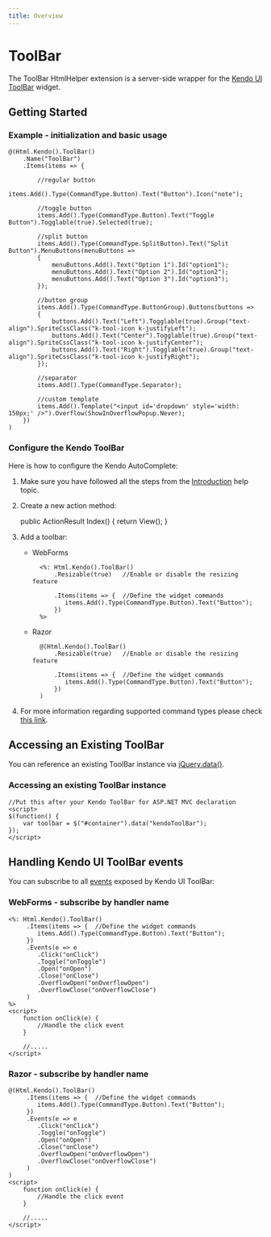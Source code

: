 ```yaml
---
title: Overview
---
```


# ToolBar

The ToolBar HtmlHelper extension is a server-side wrapper for the [Kendo UI ToolBar](/api/web/toolbar) widget.

## Getting Started

### Example - initialization and basic usage

    @(Html.Kendo().ToolBar()
        .Name("ToolBar")
        .Items(items => {

            //regular button
            items.Add().Type(CommandType.Button).Text("Button").Icon("note");

            //toggle button
            items.Add().Type(CommandType.Button).Text("Toggle Button").Togglable(true).Selected(true);

            //split button
            items.Add().Type(CommandType.SplitButton).Text("Split Button").MenuButtons(menuButtons =>
            {
                menuButtons.Add().Text("Option 1").Id("option1");
                menuButtons.Add().Text("Option 2").Id("option2");
                menuButtons.Add().Text("Option 3").Id("option3");
            });

            //button group
            items.Add().Type(CommandType.ButtonGroup).Buttons(buttons =>
            {
                buttons.Add().Text("Left").Togglable(true).Group("text-align").SpriteCssClass("k-tool-icon k-justifyLeft");
                buttons.Add().Text("Center").Togglable(true).Group("text-align").SpriteCssClass("k-tool-icon k-justifyCenter");
                buttons.Add().Text("Right").Togglable(true).Group("text-align").SpriteCssClass("k-tool-icon k-justifyRight");
            });

            //separator
            items.Add().Type(CommandType.Separator);

            //custom template
            items.Add().Template("<input id='dropdown' style='width: 150px;' />").Overflow(ShowInOverflowPopup.Never);
        })
    )

### Configure the Kendo ToolBar

Here is how to configure the Kendo AutoComplete:

 1.  Make sure you have followed all the steps from the [Introduction](/using-kendo-with/aspnet-mvc/introduction) help topic.
 2.  Create a new action method:

        public ActionResult Index()
        {
            return View();
        }

 3.  Add a toolbar:
     - WebForms

             <%: Html.Kendo().ToolBar()
                 .Resizable(true)   //Enable or disable the resizing feature

                 .Items(items => {  //Define the widget commands
                    items.Add().Type(CommandType.Button).Text("Button");
                 })
             %>
     - Razor

             @(Html.Kendo().ToolBar()
                 .Resizable(true)   //Enable or disable the resizing feature

                 .Items(items => {  //Define the widget commands
                    items.Add().Type(CommandType.Button).Text("Button");
                 })
             )

 4. For more information regarding supported command types please check [this link](/web/toolbar/overview#command-types).

## Accessing an Existing ToolBar

You can reference an existing ToolBar instance via [jQuery.data()](http://api.jquery.com/jQuery.data/).

### Accessing an existing ToolBar instance

    //Put this after your Kendo ToolBar for ASP.NET MVC declaration
    <script>
    $(function() {
        var toolbar = $("#container").data("kendoToolBar");
    });
    </script>


## Handling Kendo UI ToolBar events

You can subscribe to all [events](/api/web/toolbar#events) exposed by Kendo UI ToolBar:

### WebForms - subscribe by handler name

    <%: Html.Kendo().ToolBar()
         .Items(items => {  //Define the widget commands
            items.Add().Type(CommandType.Button).Text("Button");
         })
         .Events(e => e
            .Click("onClick")
            .Toggle("onToggle")
            .Open("onOpen")
            .Close("onClose")
            .OverflowOpen("onOverflowOpen")
            .OverflowClose("onOverflowClose")
         )
    %>
    <script>
        function onClick(e) {
            //Handle the click event
        }

        //.....
    </script>

### Razor - subscribe by handler name

    @(Html.Kendo().ToolBar()
         .Items(items => {  //Define the widget commands
            items.Add().Type(CommandType.Button).Text("Button");
         })
         .Events(e => e
            .Click("onClick")
            .Toggle("onToggle")
            .Open("onOpen")
            .Close("onClose")
            .OverflowOpen("onOverflowOpen")
            .OverflowClose("onOverflowClose")
         )
    )
    <script>
        function onClick(e) {
            //Handle the click event
        }

        //.....
    </script>
